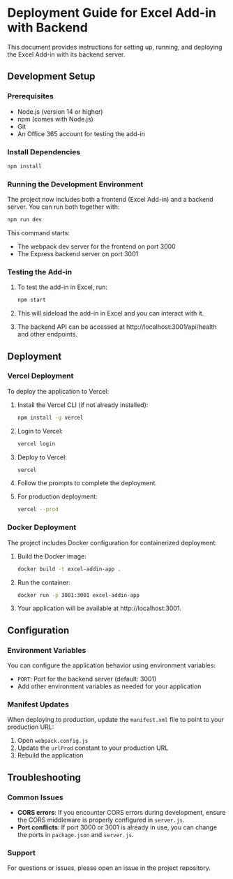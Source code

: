 # Deployment Guide for Excel Add-in with Backend

This document provides instructions for setting up, running, and deploying the Excel Add-in with its backend server.

## Development Setup

### Prerequisites

- Node.js (version 14 or higher)
- npm (comes with Node.js)
- Git
- An Office 365 account for testing the add-in

### Install Dependencies

```bash
npm install
```

### Running the Development Environment

The project now includes both a frontend (Excel Add-in) and a backend server. You can run both together with:

```bash
npm run dev
```

This command starts:
- The webpack dev server for the frontend on port 3000
- The Express backend server on port 3001

### Testing the Add-in

1. To test the add-in in Excel, run:
   ```bash
   npm start
   ```

2. This will sideload the add-in in Excel and you can interact with it.

3. The backend API can be accessed at http://localhost:3001/api/health and other endpoints.

## Deployment

### Vercel Deployment

To deploy the application to Vercel:

1. Install the Vercel CLI (if not already installed):
   ```bash
   npm install -g vercel
   ```

2. Login to Vercel:
   ```bash
   vercel login
   ```

3. Deploy to Vercel:
   ```bash
   vercel
   ```

4. Follow the prompts to complete the deployment.

5. For production deployment:
   ```bash
   vercel --prod
   ```

### Docker Deployment

The project includes Docker configuration for containerized deployment:

1. Build the Docker image:
   ```bash
   docker build -t excel-addin-app .
   ```

2. Run the container:
   ```bash
   docker run -p 3001:3001 excel-addin-app
   ```

3. Your application will be available at http://localhost:3001.

## Configuration

### Environment Variables

You can configure the application behavior using environment variables:

- `PORT`: Port for the backend server (default: 3001)
- Add other environment variables as needed for your application

### Manifest Updates

When deploying to production, update the `manifest.xml` file to point to your production URL:

1. Open `webpack.config.js`
2. Update the `urlProd` constant to your production URL
3. Rebuild the application

## Troubleshooting

### Common Issues

- **CORS errors**: If you encounter CORS errors during development, ensure the CORS middleware is properly configured in `server.js`.
- **Port conflicts**: If port 3000 or 3001 is already in use, you can change the ports in `package.json` and `server.js`.

### Support

For questions or issues, please open an issue in the project repository. 